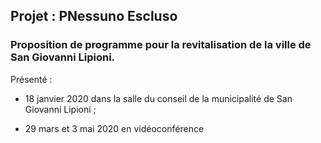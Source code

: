 ## Projet : **PNessuno Escluso**

### Proposition de programme pour la revitalisation de la ville de San Giovanni Lipioni.

Présenté :

* 18 janvier 2020 dans la salle du conseil de la municipalité de San Giovanni Lipioni ;

* 29 mars et 3 mai 2020 en vidéoconférence
